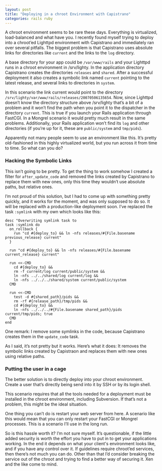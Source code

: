 ```yaml
---
layout: post
title: "Deploying in a chroot Environment with Capistrano"
categories: rails ruby
---
```

A chroot environment seems to be rare these days. Everything is virtualized, load-balanced and what have you. I recently found myself trying to deploy into a chroot&rsquo;ed Lighttpd environment with Capistrano and immediately ran over several pitfalls. The biggest problem is that Capistrano uses absolute links for directories like `current` and the links to the `log` directory.

A base directory for your app could be `/var/www/rails` and your Lighttpd runs in a chroot environment in /srv/lighty. In the application directory Capistrano creates the directories `releases` and `shared`. After a successful deployment it also creates a symbolic link named `current` pointing to the latest release, and several links to directories in `system`.

In this scenario the link current would point to the directory
`/srv/lighty/var/www/rails/releases/20070506135654`. Now, since Lighttpd doesn&rsquo;t know the directory structure above /srv/lighty that&rsquo;s a bit of a problem and it won&rsquo;t find the path when you point it to the dispatcher in the directory `current`. This is true if you launch your Rails application through FastCGI. In a Mongrel scenario it would pretty much result in the same problems. Additionally, your Rails application won&rsquo;t find its `log` and other directories (if you&rsquo;re up for it, these are `public/system` and `tmp/pids`).

Apparently not many people seem to use an environment like this. It&rsquo;s pretty old-fashioned in this highly virtualized world, but you run across it from time to time. So what can you do?

### Hacking the Symbolic Links

This isn&rsquo;t going to be pretty. To get the thing to work somehow I created a filter for `after_update_code` and removed the links created by Capistrano to replace them with new ones, only this time they wouldn&rsquo;t use absolute paths, but relative ones.

I&rsquo;m not proud of this solution, but I had to come up with something pretty quickly, and it works for the moment, and was only supposed to do so. It will be replaced with a production-like deployment soon. I&rsquo;ve replaced the task `:symlink` with my own which looks like this:

    desc "Overwriting symlink task to 
    task :symlink do
      on_rollback {
        run "cd #{deploy_to} && ln -nfs releases/#{File.basename previous_release} current"
      }

      run "cd #{deploy_to} && ln -nfs releases/#{File.basename current_release} current"

      run <<-CMD
        cd #{deploy_to} &&
        rm -f current/log current/public/system &&
        ln -nfs ../../shared/log current/log &&
        ln -nfs ../../../shared/system current/public/system
      CMD
  
      run <<-CMD
        test -d #{shared_path}/pids && 
        rm -rf #{release_path}/tmp/pids && 
        cd #{deploy_to} &&
        ln -nfs ../../../#{File.basename shared_path}/pids current/tmp/pids; true
      CMD
    end

One remark: I remove some symlinks in the code, because Capistrano creates them in the `update_code` task.

As I said, it&rsquo;s not pretty but it works. Here&rsquo;s what it does: It removes the symbolic links created by Capistraon and replaces them with new ones using relative paths.

### Putting the user in a cage

The better solution is to directly deploy into your chroot environment. Create a user that&rsquo;s directly being send into it by SSH or by its login shell.

This scenario requires that all the tools needed for a deployment must be installed in the chroot environment, including Subversion. If that&rsquo;s not a problem, this might be the ideal situation.

One thing you can&rsquo;t do is restart your web server from here. A scenario like this would mean that you can only restart your FastCGI or Mongrel processes. This is a scenario I&rsquo;ll use in the long run.

So is this hassle worth it? I&rsquo;m not sure myself. It&rsquo;s questionable, if the little added security is worth the effort you have to put in to get your applications working. In the end it depends on what your client's environment looks like, and if you have any control over it. If guidelines require chroot&rsquo;ed services, then there&rsquo;s not much you can do. Other than that I&rsquo;d consider breaking the service out of the chroot and trying to find a better way of securing it. Xen and the like come to mind.